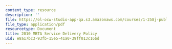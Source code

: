 ```yaml
---
content_type: resource
description: ''
file: https://ol-ocw-studio-app-qa.s3.amazonaws.com/courses/1-258j-public-transportation-systems-spring-2017/e8a17bc393fb15e541a039ff013c16bd_MBTA_service_delivery_policy_2010.pdf
file_type: application/pdf
resourcetype: Document
title: 2010 MBTA Service Delivery Policy
uid: e8a17bc3-93fb-15e5-41a0-39ff013c16bd
---
```

